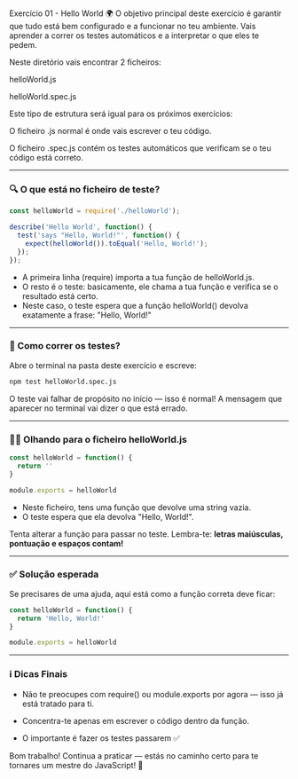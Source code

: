 Exercício 01 - Hello World 🌍
O objetivo principal deste exercício é garantir que tudo está bem configurado e a funcionar no teu ambiente. Vais aprender a correr os testes automáticos e a interpretar o que eles te pedem.

Neste diretório vais encontrar 2 ficheiros:

helloWorld.js

helloWorld.spec.js

Este tipo de estrutura será igual para os próximos exercícios:

O ficheiro .js normal é onde vais escrever o teu código.

O ficheiro .spec.js contém os testes automáticos que verificam se o teu código está correto.

-----

### 🔍 O que está no ficheiro de teste?

```javascript
const helloWorld = require('./helloWorld');

describe('Hello World', function() {
  test('says "Hello, World!"', function() {
    expect(helloWorld()).toEqual('Hello, World!');
  });
});
```
- A primeira linha (require) importa a tua função de helloWorld.js.
- O resto é o teste: basicamente, ele chama a tua função e verifica se o resultado está certo.
- Neste caso, o teste espera que a função helloWorld() devolva exatamente a frase: "Hello, World!"

-----
### 🧪 Como correr os testes?
Abre o terminal na pasta deste exercício e escreve:
```bash
npm test helloWorld.spec.js
```
O teste vai falhar de propósito no início — isso é normal!
A mensagem que aparecer no terminal vai dizer o que está errado.

-----
### 👨‍💻 Olhando para o ficheiro helloWorld.js

```javascript
const helloWorld = function() {
  return ''
}

module.exports = helloWorld
```

- Neste ficheiro, tens uma função que devolve uma string vazia.
- O teste espera que ela devolva "Hello, World!".

Tenta alterar a função para passar no teste.
Lembra-te: **letras maiúsculas, pontuação e espaços contam!**

-----

### ✅ Solução esperada
Se precisares de uma ajuda, aqui está como a função correta deve ficar:
```javascript
const helloWorld = function() {
  return 'Hello, World!'
}

module.exports = helloWorld
```

-----
### ℹ️ Dicas Finais

- Não te preocupes com require() ou module.exports por agora — isso já está tratado para ti.

- Concentra-te apenas em escrever o código dentro da função.

- O importante é fazer os testes passarem ✅

Bom trabalho! Continua a praticar — estás no caminho certo para te tornares um mestre do JavaScript! 🚀